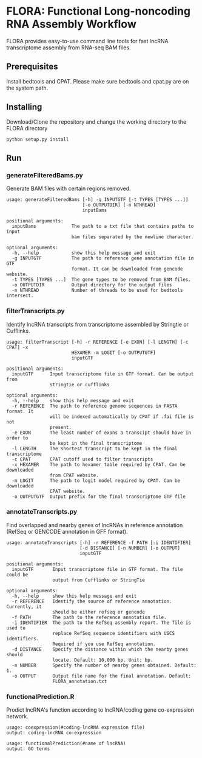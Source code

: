 # FLORA: Functional Long-noncoding RNA Assembly Workflow

FLORA provides easy-to-use command line tools for fast lncRNA transcriptome assembly from RNA-seq BAM files.


## Prerequisites

Install bedtools and CPAT.
Please make sure bedtools and cpat.py are on the system path.

## Installing

Download/Clone the repository and change the working directory to the FLORA directory

```
python setup.py install
```


## Run

### generateFilteredBams.py

Generate BAM files with certain regions removed.

```
usage: generateFilteredBams [-h] -g INPUTGTF [-t TYPES [TYPES ...]]
                            [-o OUTPUTDIR] [-n NTHREAD]
                            inputBams

positional arguments:
  inputBams             The path to a txt file that contains paths to input
                        bam files separated by the newline character.

optional arguments:
  -h, --help            show this help message and exit
  -g INPUTGTF           The path to reference gene annotation file in GTF
                        format. It can be downloaded from gencode website.
  -t TYPES [TYPES ...]  The gene types to be removed from BAM files.
  -o OUTPUTDIR          Output directory for the output files
  -n NTHREAD            Number of threads to be used for bedtools intersect.
```

### filterTranscripts.py

Identify lncRNA transcripts from transcriptome assembled by Stringtie or Cufflinks.

```
usage: filterTranscript [-h] -r REFERENCE [-e EXON] [-l LENGTH] [-c CPAT] -x
                        HEXAMER -m LOGIT [-o OUTPUTGTF]
                        inputGTF

positional arguments:
  inputGTF      Input transcriptome file in GTF format. Can be output from
                stringtie or cufflinks

optional arguments:
  -h, --help    show this help message and exit
  -r REFERENCE  The path to reference genome sequences in FASTA format. It
                will be indexed automatically by CPAT if .fai file is not
                present.
  -e EXON       The least number of exons a transcipt should have in order to
                be kept in the final transcriptome
  -l LENGTH     The shortest transcript to be kept in the final transcriptome
  -c CPAT       CPAT cutoff used to filter transcripts
  -x HEXAMER    The path to hexamer table required by CPAT. Can be downloaded
                from CPAT website.
  -m LOGIT      The path to logit model required by CPAT. Can be downloaded
                CPAT website.
  -o OUTPUTGTF  Output prefix for the final transcriptome GTF file
```

### annotateTranscripts.py

Find overlapped and nearby genes of lncRNAs in reference annotation (RefSeq or GENCODE annotation in GFF format).

```
usage: annotateTranscripts [-h] -r REFERENCE -f PATH [-i IDENTIFIER]
                           [-d DISTANCE] [-n NUMBER] [-o OUTPUT]
                           inputGTF

positional arguments:
  inputGTF       Input transcriptome file in GTF format. The file could be
                 output from Cufflinks or StringTie

optional arguments:
  -h, --help     show this help message and exit
  -r REFERENCE   Identify the source of reference annotation. Currently, it
                 should be either refseq or gencode
  -f PATH        The path to the reference annotation file.
  -i IDENTIFIER  The path to the RefSeq assembly report. The file is used to
                 replace RefSeq sequence identifiers with USCS identifiers.
                 Required if you use RefSeq annotation.
  -d DISTANCE    Specify the distance within which the nearby genes should
                 locate. Default: 10,000 bp. Unit: bp.
  -n NUMBER      Specify the number of nearby genes obtained. Default: 1.
  -o OUTPUT      Output file name for the final annotation. Default:
                 FLORA_annotation.txt
```

### functionalPrediction.R
Prodict lncRNA's function according to lncRNA/coding gene co-expression network. 

```
usage: coexpression(#coding-lncRNA expression file)
output: coding-lncRNA co-expression 

usage: functionalPrediction(#name of lncRNA)
output: GO terms

```


